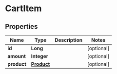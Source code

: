 

# CartItem

## Properties

Name | Type | Description | Notes
------------ | ------------- | ------------- | -------------
**id** | **Long** |  |  [optional]
**amount** | **Integer** |  |  [optional]
**product** | [**Product**](Product.md) |  |  [optional]



